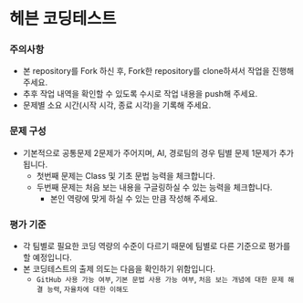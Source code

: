 # 헤븐 코딩테스트

### 주의사항
- 본 repository를 Fork 하신 후, Fork한 repository를 clone하셔서 작업을 진행해 주세요.
- 추후 작업 내역을 확인할 수 있도록 수시로 작업 내용을 push해 주세요.
- 문제별 소요 시간(시작 시각, 종료 시각)을 기록해 주세요.


### 문제 구성
- 기본적으로 공통문제 2문제가 주어지며, AI, 경로팀의 경우 팀별 문제 1문제가 추가됩니다.
  - 첫번째 문제는 Class 및 기초 문법 능력을 체크합니다.
  - 두번째 문제는 처음 보는 내용을 구글링하실 수 있는 능력을 체크합니다.
    - 본인 역량에 맞게 하실 수 있는 만큼 작성해 주세요.


### 평가 기준
- 각 팀별로 필요한 코딩 역량의 수준이 다르기 때문에 팀별로 다른 기준으로 평가를 할 예정입니다.
- 본 코딩테스트의 출제 의도는 다음을 확인하기 위함입니다.
  - `GitHub 사용 가능 여부`, `기본 문법 사용 가능 여부`, `처음 보는 개념에 대한 문제 해결 능력`, `자율차에 대한 이해도`
